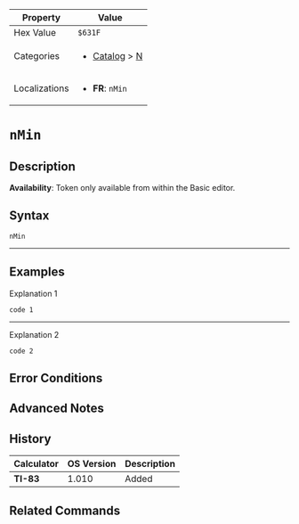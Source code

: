 | Property      | Value |
|---------------|-------|
| Hex Value     | `$631F`|
| Categories    | <ul><li>[Catalog](../categories/Catalog.md) > [N](../categories/Catalog.md#N)</li></ul> |
| Localizations | <ul><li><b>FR</b>: `nMin`</li></ul> |

# `nMin`

## Description



<b>Availability</b>: Token only available from within the Basic editor.

## Syntax
`nMin`

<hr>

## Examples

Explanation 1
```ti-basic
code 1
```
---
Explanation 2
```ti-basic
code 2
```

## Error Conditions


## Advanced Notes


## History
| Calculator | OS Version | Description |
|------------|------------|-------------|
| <b>TI-83</b> | 1.010 | Added

## Related Commands

    